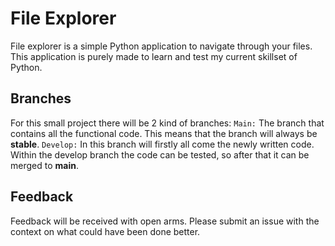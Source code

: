 # File Explorer

File explorer is a simple Python application to navigate through your files. 
This application is purely made to learn and test my current skillset of Python.

## Branches

For this small project there will be 2 kind of branches:
`Main:` The branch that contains all the functional code. This means that the branch will always
be **stable**.
`Develop:` In this branch will firstly all come the newly written code. Within the develop branch
the code can be tested, so after that it can be merged to **main**. 

## Feedback

Feedback will be received with open arms. Please submit an issue with the context on what
could have been done better.